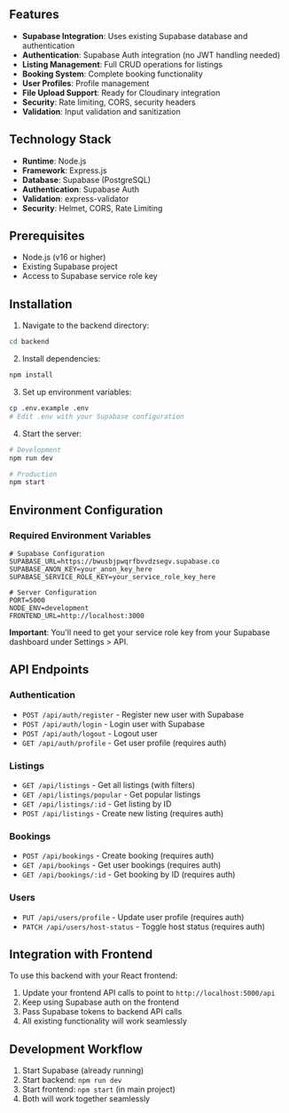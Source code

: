 ## Features

- **Supabase Integration**: Uses existing Supabase database and authentication
- **Authentication**: Supabase Auth integration (no JWT handling needed)
- **Listing Management**: Full CRUD operations for listings
- **Booking System**: Complete booking functionality
- **User Profiles**: Profile management
- **File Upload Support**: Ready for Cloudinary integration
- **Security**: Rate limiting, CORS, security headers
- **Validation**: Input validation and sanitization

## Technology Stack

- **Runtime**: Node.js
- **Framework**: Express.js
- **Database**: Supabase (PostgreSQL)
- **Authentication**: Supabase Auth
- **Validation**: express-validator
- **Security**: Helmet, CORS, Rate Limiting

## Prerequisites

- Node.js (v16 or higher)
- Existing Supabase project
- Access to Supabase service role key

## Installation

1. Navigate to the backend directory:
```bash
cd backend
```

2. Install dependencies:
```bash
npm install
```

3. Set up environment variables:
```bash
cp .env.example .env
# Edit .env with your Supabase configuration
```

4. Start the server:
```bash
# Development
npm run dev

# Production
npm start
```

## Environment Configuration

### Required Environment Variables

```env
# Supabase Configuration
SUPABASE_URL=https://bwusbjpwqrfbvvdzsegv.supabase.co
SUPABASE_ANON_KEY=your_anon_key_here
SUPABASE_SERVICE_ROLE_KEY=your_service_role_key_here

# Server Configuration
PORT=5000
NODE_ENV=development
FRONTEND_URL=http://localhost:3000
```

**Important**: You'll need to get your service role key from your Supabase dashboard under Settings > API.

## API Endpoints

### Authentication
- `POST /api/auth/register` - Register new user with Supabase
- `POST /api/auth/login` - Login user with Supabase
- `POST /api/auth/logout` - Logout user
- `GET /api/auth/profile` - Get user profile (requires auth)

### Listings
- `GET /api/listings` - Get all listings (with filters)
- `GET /api/listings/popular` - Get popular listings
- `GET /api/listings/:id` - Get listing by ID
- `POST /api/listings` - Create new listing (requires auth)

### Bookings
- `POST /api/bookings` - Create booking (requires auth)
- `GET /api/bookings` - Get user bookings (requires auth)
- `GET /api/bookings/:id` - Get booking by ID (requires auth)

### Users
- `PUT /api/users/profile` - Update user profile (requires auth)
- `PATCH /api/users/host-status` - Toggle host status (requires auth)

## Integration with Frontend

To use this backend with your React frontend:

1. Update your frontend API calls to point to `http://localhost:5000/api`
2. Keep using Supabase auth on the frontend
3. Pass Supabase tokens to backend API calls
4. All existing functionality will work seamlessly

## Development Workflow

1. Start Supabase (already running)
2. Start backend: `npm run dev`
3. Start frontend: `npm start` (in main project)
4. Both will work together seamlessly